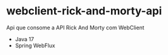 # webclient-rick-and-morty-api
Api que consome a API Rick And Morty com WebClient

<ul>
    <li>Java 17</li>
    <li>Spring WebFlux</li>
</ul>

